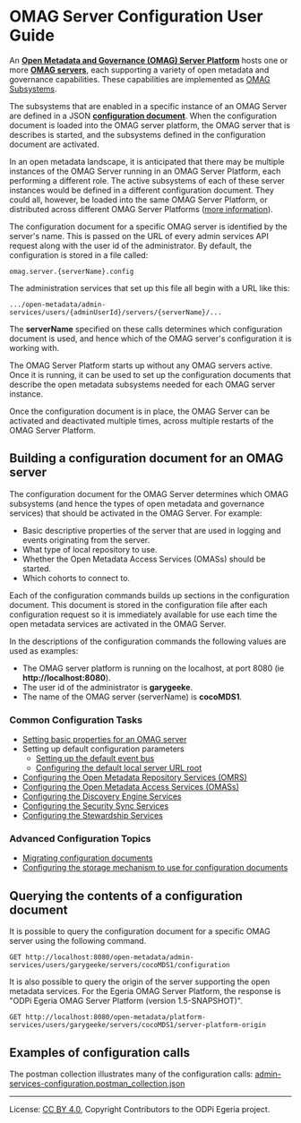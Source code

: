 <!-- SPDX-License-Identifier: CC-BY-4.0 -->
<!-- Copyright Contributors to the ODPi Egeria project. -->

# OMAG Server Configuration User Guide

An **[Open Metadata and Governance (OMAG) Server Platform](../../../../open-metadata-publication/website/omag-server)**
hosts one or more **[OMAG servers](../concepts/omag-server.md)**, each supporting a variety of open metadata
and governance capabilities.  These capabilities are implemented as [OMAG Subsystems](../concepts/omag-subsystem.md).

The subsystems that are enabled in a specific instance of an OMAG Server
are defined in a JSON **[configuration document](../concepts/configuration-document.md)**.
When the configuration document is loaded into the OMAG server platform, the OMAG server that is describes
is started, and the subsystems defined in the configuration document are activated.

In an open metadata landscape, it is anticipated that there may be multiple
instances of the OMAG Server running in an OMAG Server Platform, each performing a different role.
The active subsystems of each of these server instances would be defined in a different
configuration document.
They could all, however, be loaded into the same OMAG Server Platform, or distributed across
different OMAG Server Platforms ([more information](../concepts/omag-server-personalities.md)).

The configuration document for a specific OMAG server is identified by the server's name.
This is passed on the URL of every admin services API request along with the user
id of the administrator.  By default, the configuration is stored in a file called:

```
omag.server.{serverName}.config
```

The administration services that set up this file all begin with a URL like this:

```
.../open-metadata/admin-services/users/{adminUserId}/servers/{serverName}/...
```

The **serverName** specified on these calls determines which configuration
document is used, and hence which of the OMAG server's configuration it is working with.

The OMAG Server Platform starts up without any OMAG servers active.
Once it is running, it can be used to set up the configuration documents
that describe the open metadata subsystems needed for each OMAG server instance.

Once the configuration document is in place, the OMAG Server
can be activated and deactivated multiple times, across multiple
restarts of the OMAG Server Platform.

## Building a configuration document for an OMAG server

The configuration document for the OMAG Server determines which OMAG subsystems (and hence the types of open
metadata and governance services) that should be activated in the OMAG Server.
For example:

* Basic descriptive properties of the server that are used in logging and events
originating from the server.
* What type of local repository to use.
* Whether the Open Metadata Access Services (OMASs) should be started.
* Which cohorts to connect to.

Each of the configuration commands builds up sections in the configuration document.
This document is stored in the configuration file after each configuration request so
it is immediately available for use each time the open metadata services are activated
in the OMAG Server.

In the descriptions of the configuration commands the following values are used as examples:

* The OMAG server platform is running on the localhost, at port 8080 (ie **http://localhost:8080**).
* The user id of the administrator is **garygeeke**.
* The name of the OMAG server (serverName) is **cocoMDS1**.

### Common Configuration Tasks

* [Setting basic properties for an OMAG server](configuring-omag-server-basic-properties.md)
* Setting up default configuration parameters
   * [Setting up the default event bus](configuring-event-bus.md)
   * [Configuring the default local server URL root](configuring-local-server-url.md)
* [Configuring the Open Metadata Repository Services (OMRS)](configuring-the-repository-services.md)
* [Configuring the Open Metadata Access Services (OMASs)](configuring-the-access-services.md)
* [Configuring the Discovery Engine Services](configuring-the-discovery-engine-services.md)
* [Configuring the Security Sync Services](configuring-the-security-sync-services.md)
* [Configuring the Stewardship Services](configuring-the-stewardship-services.md)

### Advanced Configuration Topics

* [Migrating configuration documents](migrating-configuration-documents.md)
* [Configuring the storage mechanism to use for configuration documents](configuring-configuration-file-store.md)


## Querying the contents of a configuration document

It is possible to query the configuration document for a specific OMAG server using the following command.

```
GET http://localhost:8080/open-metadata/admin-services/users/garygeeke/servers/cocoMDS1/configuration
```

It is also possible to query the origin of the server supporting the open metadata services.
For the Egeria OMAG Server Platform, the response is "ODPi Egeria OMAG Server Platform (version 1.5-SNAPSHOT)".

```
GET http://localhost:8080/open-metadata/platform-services/users/garygeeke/servers/cocoMDS1/server-platform-origin
```

## Examples of configuration calls

The postman collection illustrates many of the configuration calls: 
[admin-services-configuration.postman_collection.json](../../admin-services-configuration.postman_collection.json)




----
License: [CC BY 4.0](https://creativecommons.org/licenses/by/4.0/),
Copyright Contributors to the ODPi Egeria project.

